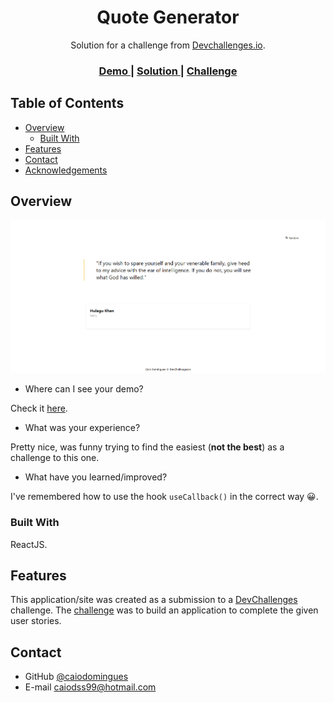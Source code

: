 <!-- Please update value in the {}  -->

<h1 align="center">Quote Generator</h1>

<div align="center">
   Solution for a challenge from  <a href="http://devchallenges.io" target="_blank">Devchallenges.io</a>.
</div>

<div align="center">
  <h3>
    <a href="https://devchallenges-quotes.vercel.app/">
      Demo
    </a>
    <span> | </span>
    <a href="https://github.com/caiodomingues/devchallenges/tree/master/quote-generator">
      Solution
    </a>
    <span> | </span>
    <a href="https://devchallenges.io/challenges/8Y3J4ucAMQpSnYTwwWW8">
      Challenge
    </a>
  </h3>
</div>

<!-- TABLE OF CONTENTS -->

## Table of Contents

- [Overview](#overview)
  - [Built With](#built-with)
- [Features](#features)
- [Contact](#contact)
- [Acknowledgements](#acknowledgements)

<!-- OVERVIEW -->

## Overview

![screenshot](../screenshots/quote-challenge.png)

- Where can I see your demo?

Check it [here](https://devchallenges-quotes.vercel.app/).

- What was your experience?

Pretty nice, was funny trying to find the easiest (**not the best**) as a challenge to this one.

- What have you learned/improved?

I've remembered how to use the hook `useCallback()` in the correct way 😀.

### Built With

ReactJS.

## Features

This application/site was created as a submission to a [DevChallenges](https://devchallenges.io/challenges) challenge. The [challenge](https://devchallenges.io/challenges/wBunSb7FPrIepJZAg0sY) was to build an application to complete the given user stories.

## Contact

- GitHub [@caiodomingues](https://github.com/caiodomingues)
- E-mail [caiodss99@hotmail.com](mailto:caiodss99@hotmail.com)
